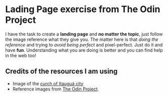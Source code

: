 # Lading Page exercise from The Odin Project

I have the task to create a **landing page** and **no matter the topic**, just follow the image reference what they give you. The matter here is that *doing the reference* and trying to *avoid being perfect* and pixel-perfect. Just do it and have **fun**. Understanding what you are doing is better and you can find help in the web too!

## Credits of the resources I am using

- Image of the [curch of Itauguá city](http://www.itaugua.com.py/v1/index.php/categories/social-media/18151-historia-de-itaugua)
- Reference images from [The Odin Project](https://www.theodinproject.com/lessons/foundations-landing-page#assignment).